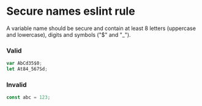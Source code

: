# Secure names eslint rule

A variable name should be secure and contain at least 8 letters (uppercase and lowercase), digits and symbols ("$" and "\_").

### Valid

```js
var AbCd35$0;
let At84_567Sd;
```

### Invalid

```js
const abc = 123;
```
